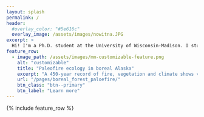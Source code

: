 ```yaml
---
layout: splash
permalink: /
header:
  #overlay_color: "#5e616c"
  overlay_image: /assets/images/nowitna.JPG
excerpt: >
  Hi! I'm a Ph.D. student at the University of Wisconsin-Madison. I study the causes and consequences of fire in temperate forests. 
feature_row:
  - image_path: /assets/images/mm-customizable-feature.png
    alt: "customizable"
    title: "Paleofire ecology in boreal Alaska"
    excerpt: "A 450-year record of fire, vegetation and climate shows variable drivers of fire activity, and rapid 20th-century increases in burning."
    url: "/pages/boreal_forest_paloefire/"
    btn_class: "btn--primary"
    btn_label: "Learn more"    
---
```


{% include feature_row %}